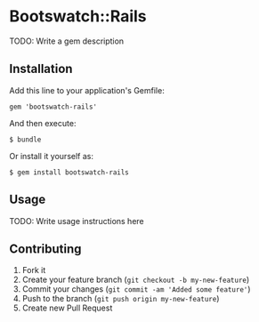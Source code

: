 # Bootswatch::Rails

TODO: Write a gem description

## Installation

Add this line to your application's Gemfile:

    gem 'bootswatch-rails'

And then execute:

    $ bundle

Or install it yourself as:

    $ gem install bootswatch-rails

## Usage

TODO: Write usage instructions here

## Contributing

1. Fork it
2. Create your feature branch (`git checkout -b my-new-feature`)
3. Commit your changes (`git commit -am 'Added some feature'`)
4. Push to the branch (`git push origin my-new-feature`)
5. Create new Pull Request
